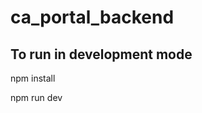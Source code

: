 # ca_portal_backend

To run in development mode
--------------------------
npm install

npm run dev

